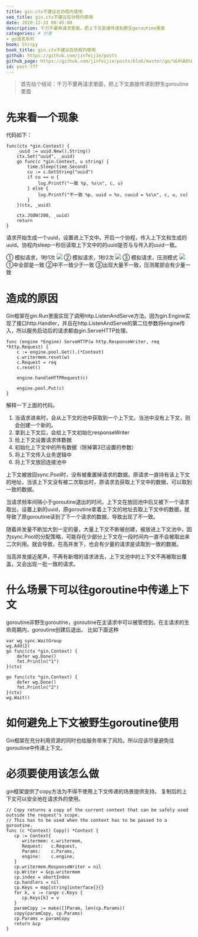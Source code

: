 ```yaml
---
title: gin.ctx不建议在协程内使用
seo_title: gin.ctx不建议在协程内使用
date: 2020-12-31 00:45:00
description: 千万不要再请求里面，把上下文直接传递到野生goroutine里面
categories: # 分类
- go语言系列
book: Strcpy
book_title: gin.ctx不建议在协程内使用
github: https://github.com/jinfeijie/posts
github_page: https://github.com/jinfeijie/posts/blob/master/go/%E4%B8%8D%E5%BB%BA%E8%AE%AE%E5%9C%A8Gonroutine%E5%86%85%E4%BD%BF%E7%94%A8req.ctx.md
id: post-777
---
```


> 首先给个结论：千万不要再请求里面，把上下文直接传递到野生goroutine里面

# 先来看一个现象
代码如下：
```golang
func(ctx *gin.Context) {
	_uuid := uuid.New().String()
	ctx.Set("uuid", _uuid)
	go func(c *gin.Context, u string) {
		time.Sleep(time.Second)
		cu := c.GetString("uuid")
		if cu == u {
			log.Printf("一致 %p, %s\n", c, u)
		} else {
			log.Printf("不一致 %p, uuid = %s, cuuid = %s\n", c, u, cu)
		}
	}(ctx, _uuid)

	ctx.JSON(200, _uuid)
	return
}
```

请求开始生成一个uuid，设置进上下文中。开启一个协程，传入上下文和生成的uuid。协程内sleep一秒后读取上下文中的的uuid是否与与传入的uuid一致。

① 模拟请求，1秒1次
![](https://tva1.sinaimg.cn/large/e6c9d24ely1h4ebbmdp45j216y0d4428.jpg)
② 模拟请求，1秒2次
![](https://tva1.sinaimg.cn/large/e6c9d24ely1h4ebbm9sv4j210j0jbwlt.jpg)
③ 模拟请求，压测模式
![](https://tva1.sinaimg.cn/large/e6c9d24ely1h4ebbm1e1xj20zh085q53.jpg)
①中全部是一致
②中不一致少于一致
③出现大量不一致，压测尾部会有少量一致

# 造成的原因

Gin框架在gin.Run里面实现了调用http.ListenAndServe方法。因为gin.Engine实现了接口http.Handler，并且在http.ListenAndServe的第二位参数将engine传入，所以服务启动后的请求都由gin.ServeHTTP处理。

```golang
func (engine *Engine) ServeHTTP(w http.ResponseWriter, req *http.Request) {
	c := engine.pool.Get().(*Context)
	c.writermem.reset(w)
	c.Request = req
	c.reset()

	engine.handleHTTPRequest(c)

	engine.pool.Put(c)
}
```
解释一下上面的代码。
1. 当请求进来时，会从上下文的池中获取到一个上下文。当池中没有上下文，则会创建一个新的。
2. 拿到上下文后，会给上下文初始化responseWriter
3. 给上下文设置请求体数据
4. 初始化上下文中的所有数据（除掉第3已设置的参数）
5. 将上下文传入业务逻辑中
6. 将上下文放回连接池中

上下文被放回sync.Pool时，没有被重置掉请求的数据。原请求一直持有该上下文的地址，当该上下文没有被二次取出时，原请求去获取上下文中的数据，可以取到一致的数据。

当请求频率间隔小于goroutine退出的时间，上下文在放回池中后又被下一个请求取出，设置上新的uuid，原goroutine拿着上下文的地址去取上下文中的数据，就导致了原goroutine读到了下一个请求的数据，导致出现了不一致。

随着并发量不断加大到一定的量，大量上下文不断被创建，被放进上下文池中，因为sync.Pool的分配策略，可能存在少部分上下文在一段时间内一直不会被取出来二次利用。就会导致，在高并发下，也会有少量的请求是读取到一致的数据。

当高并发接近尾声，不再有新增的请求进去，上下文池中的上下文不再被取出覆盖，又会出现一批一致的请求。

# 什么场景下可以往goroutine中传递上下文
goroutine非野生goroutine，goroutine在主请求中可以被管控到。在主请求的生命周期内，goroutine创建后退出。
比如下面这种

```golang
var wg sync.WaitGroup
wg.Add(2)
go func(ctx *gin.Context) {
	defer wg.Done()
	fmt.Println("1")
}(ctx)

go func(ctx *gin.Context) {
	defer wg.Done()
	fmt.Println("2")
}(ctx)
wg.Wait()
```

# 如何避免上下文被野生goroutine使用
Gin框架在充分利用资源的同时也给服务带来了风险。所以应该尽量避免往goroutine中传递上下文。

# 必须要使用该怎么做
gin框架提供了copy方法为不得不使用上下文传递的场景提供支持。
复制后的上下文可以安全地在请求外的使用。

```golang
// Copy returns a copy of the current context that can be safely used outside the request's scope.
// This has to be used when the context has to be passed to a goroutine.
func (c *Context) Copy() *Context {
   cp := Context{
      writermem: c.writermem,
      Request:   c.Request,
      Params:    c.Params,
      engine:    c.engine,
   }
   cp.writermem.ResponseWriter = nil
   cp.Writer = &cp.writermem
   cp.index = abortIndex
   cp.handlers = nil
   cp.Keys = map[string]interface{}{}
   for k, v := range c.Keys {
      cp.Keys[k] = v
   }
   paramCopy := make([]Param, len(cp.Params))
   copy(paramCopy, cp.Params)
   cp.Params = paramCopy
   return &cp
}
```
